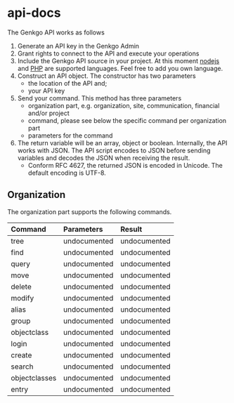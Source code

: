 api-docs
========

The Genkgo API works as follows

1. Generate an API key in the Genkgo Admin
2. Grant rights to connect to the API and execute your operations
3. Include the Genkgo API source in your project. At this moment [nodejs](https://www.github.com/genkgo/api-nodejs) and [PHP](https://www.github.com/genkgo/api-php) are supported languages. Feel free to add you own language.
4. Construct an API object. The constructor has two parameters
	- the location of the API and;
	- your API key
5. Send your command. This method has three parameters
	- organization part, e.g. organization, site, communication, financial and/or project
	- command, please see below the specific command per organization part
	- parameters for the command
6. The return variable will be an array, object or boolean. Internally, the API works with JSON. The API script encodes to JSON before sending variables and decodes the JSON when receiving the result.
	- Conform RFC 4627, the returned JSON is encoded in Unicode. The default encoding is UTF-8.
	
## Organization

The organization part supports the following commands.

| Command                           | Parameters                         | Result            |
| :-------------------------------- |:---------------------------------- | :---------------- |
| tree                              | undocumented                       | undocumented      |
| find                              | undocumented                       | undocumented      |
| query                             | undocumented                       | undocumented      |
| move                              | undocumented                       | undocumented      |
| delete                            | undocumented                       | undocumented      |
| modify                            | undocumented                       | undocumented      |
| alias                             | undocumented                       | undocumented      |
| group                             | undocumented                       | undocumented      |
| objectclass                       | undocumented                       | undocumented      |
| login                             | undocumented                       | undocumented      |
| create                            | undocumented                       | undocumented      |
| search                            | undocumented                       | undocumented      |
| objectclasses                     | undocumented                       | undocumented      |
| entry                             | undocumented                       | undocumented      |
